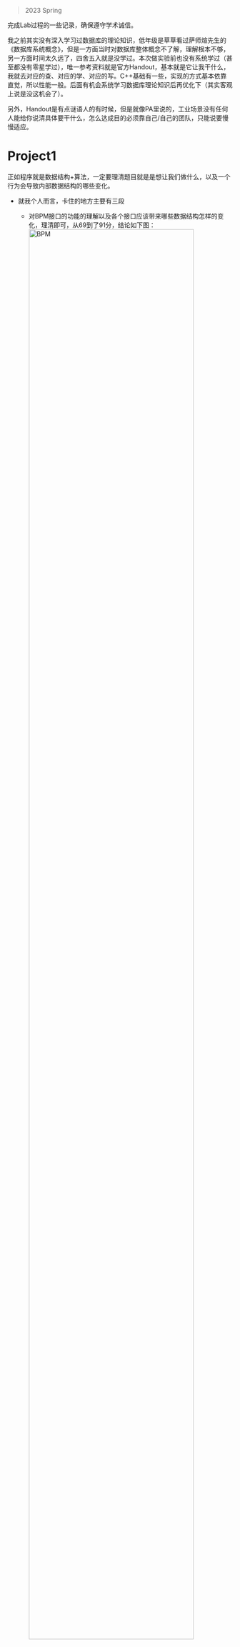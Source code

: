 >2023 Spring

完成Lab过程的一些记录，确保遵守学术诚信。

我之前其实没有深入学习过数据库的理论知识，低年级是草草看过萨师煊先生的《数据库系统概念》，但是一方面当时对数据库整体概念不了解，理解根本不够，另一方面时间太久远了，四舍五入就是没学过。本次做实验前也没有系统学过（甚至都没有零星学过），唯一参考资料就是官方Handout，基本就是它让我干什么，我就去对应的查、对应的学、对应的写。C++基础有一些，实现的方式基本依靠直觉，所以性能一般。后面有机会系统学习数据库理论知识后再优化下（其实客观上说是没这机会了）。

另外，Handout是有点谜语人的有时候，但是就像PA里说的，工业场景没有任何人能给你说清具体要干什么，怎么达成目的必须靠自己/自己的团队，只能说要慢慢适应。

# Project1

正如程序就是数据结构+算法，一定要理清题目就是是想让我们做什么，以及一个行为会导致内部数据结构的哪些变化。

+ 就我个人而言，卡住的地方主要有三段
	+ 对BPM接口的功能的理解以及各个接口应该带来哪些数据结构怎样的变化，理清即可，从69到了91分，结论如下图：
		<img alt="BPM" src="https://cdn.jsdelivr.net/gh/zweix123/CS-notes@master/resource/Database-System/bpm.jpg" width = "90%">

	+ 一个类似`unique_ptr`功能类的实现，说来惭愧，之前并没有实现过移动相关标准函数，有了一个乌龙，比如我在移动构造的开始也调用`Drop`了，因为里面有检测，所以这句应该没有发挥作用，但是这里本来就是为了构造`this`，不可能需要`Drop`，然后还有就是在移动拷贝需要check下不能自己移动向自己，我这里没有check，所以会出现pin count错误的问题，但是这玩意不应该在编译器就error的嘛？不知道线上的测试样例是什么样子的。

	+ 最后就是死锁，即`FetchPageWrite`/`FetchPageRead`不能使用函数锁，是先锁住拿到页实例指针，然后就释放BPM的锁，然后再获取页实例的latch，否则就会死锁，这个是看前辈的攻略才对的。比如这样的样例，比如一个线程持有一个page latch，另一个线程通过bpm去fetch同样的页，就在加页锁的时候等待了，而第一个也调用bpm的方法，就死锁了。其实纳入这个想法，我的实现应该还有锅，或者说有的锁可以省略，这些也添加到上面的图里了，但是代码还没有改，而且有锅的地方也通过了测试，可能和测试样例中BPM的用法有关，具体的改bug和调优后面再说了。

## What is BPM?

+ Reference：
	+ [腾讯云【MySQL系列】深入浅出Buffer Pool](https://cloud.tencent.com/developer/article/2114126)
	+ [PolarDB 数据库内核月报 2023/08 MySQL · 源码分析 · 庖丁解 InnoDB 之 Buffer Pool](http://mysql.taobao.org/monthly/2023/08/01/)
 
# Project2

主要是对B+Tree的实现，我个人算法实现依照教材《DataBase System Concepts 7th》，下面是对教材中相关内容的简单翻译和整理，个人建议一定要理清伪代码的逻辑，而且教材和Bustub的实现中结点格式是不一样的，一定要定量的理清里面的关系。我基本相当于一遍过的，因为这里卡了两小下一个是对教材中 $swap\_variables$ 的含义理解错了，另一个是写代码有一行代码复制粘贴了两份。

同时我的实现也很直觉简单，因为Bustub提供的上下文类Content就有树的Header Page Write Guard，这相当于一个可以锁住整个树的写锁了，相当于我直接用的一个大锁，什么螃蟹锁啥的都没有。

+ B Plus Tree首先是一种Balanced Tree
+ B Plus Tree有两种node类型
	+ noleaf node/internal node：
		+ 非root的internal node的child数量在 $\lceil \frac{n}{2} \rceil$ 和 $n$ 之间（闭区间）
		+ root的child数量在 $2$ 和 $n$ 之间
	+ leaf node：
		+ “child”数量在 $\lceil \frac{n - 1}{2} \rceil$ （相当于 $\lfloor \frac{n}{2} \rfloor$ ）和 $n - 1$ 之间（闭区间）
			>leaf node的child就是recored

	我理解这里的最小数量也并不神秘，只要保证一个刚刚好溢出的node被尽可能均分后两个页可能的最小值。

	上面的描述是符合Bustub中的B+Tree的，当然对应node的n使用对应node类型的max size，值得一提的是internal node中第一个invalid键和其对应的值作为的键值对也包含在size里。

+ 对于每个node（无论是internal还是leaf），设其max size为n，则其包含`n - 1`个key，`n`个pointer，如下：  
	<img alt="B+Tree Node Content" src="https://cdn.jsdelivr.net/gh/zweix123/CS-notes@master/resource/Database-System/B_Plus_Tree-node.png" width = "80%">

	+ 其中`K`严格单调递增（暂时不讨论相同Key）
	+ 在Internal node中
		+ pointer为childern node pointer
		+ 对于一个node pointer $P_{i}$ ，其指向的node的所有的key都满足，大于等于 $K_{i - 1}$，小于 $K_{i}$，即左闭右开区间。
	+ 在leaf node中
		+ 前`n -1`为正常的键值对，最后一个pointer不与任何键匹配（从图里发现），它指向的是其右边第一个叶子结点。

---

+ 联系：
	+ 我们知道了为什么internal node最多有n个child，而leaf node却最多有n - 1个“child”，这是因为即使是同样的n，并且确实使用同样的格式，但是leaf node的最后一个pointer有特殊的用法，所以不能用来指向child
	+ 上面的设计也是合理的，因为这`n - 1`个key和`n`个pointer在不同结点表达的语义不同
		+ internal node：将值域通过`n - 1`个key划分成`n`个左闭右开区间
		+ leaf node：前`n - 1`个`<pointer, key>`对形成键值对。

+ 实现：上面的定义和在Bustub的实现还是有挺大的Gap的
	+ internal：
		+ Bustub对键值对的存储使用`std::pair<KeyType, ValueType> array_[]`，至少我对其最直觉的想象是`key[0], pointer[0], key[1], pointer[1], key[2], ...`的序列，然后还要求`key[0]`是invalid的，所以序列变成`pointer[0], key[1], pointer[1], key[2], ..., key[size - 1], pointer[size - 1]`，但是我们发现教材上的序列相当于`pointer[1], key[1], pointer[2], ..., key[n - 1], pointer[n - 1], pointer[n]`，这里索引对不上（我指的是Bustub中是第一个pointer单独一组，然后后面的一key一pointer一组，而教材中是第一个pointer和第一个key一组），即两者虽然pointer和key的先后顺序一致，但是具体的对应关系不一致。我本来有一个trick的做法，但是Bustub给我提供了图形化相关的辅助函数，还必须按照上面的方式写。我这里是忽略这里的“成对”的关系，把握“分割”这个性质即可，对应的点也会注释在下面的伪代码中。
	+ leaf：
		+ Bustub使用的是索引从0开始到`size - 1`的`pair`线性表，而有特殊作用的pointer使用额外的数据成员表示，这也解释了为什么leaf的内容数量最多到`leaf_max_size - 1`，是从概念出发的。

## Queries

+ 单点查询key的recored：函数`find`，伪代码如下：
	```Pascal
	function find(v)
	// Assumes no duplicate keys, 
	// and returns pointer to the record with search key value v if such a record exists,
	// and null otherwise.
		// 这里没有讨论树为空
		Set C = root node
		while (C is not a leaf node) begin
			Let i = smallest number such that v <= C.K[i]
			if there is not such number i then begin  // 即v大于C中所有的键
				Let P_m = last non-null pointer in the node  // 因为最后的一个pointer表示的child node的key大于等于结点的最后把一个key
			// 上面可行还是根据最后一个P是独立的, 即没有对应的K(看图), 但是在Bustub就使用最后一个键值对的值
				Set C = P_m
			end
			else if (v == C.K[i]) then Set C = C.P[i + 1]  // 因为区间是左闭右开嘛, 所以如果和边界相等, 应该是右边的
			else Set C = C.P[i]  // v < C.K[i]
			// 上面两句在Bustuh中的实现应该是不同的
		end
		// C is a leaf node
		if for some i, K[i] == v
			then return P[i]
			else return null;  // No record with key value v exists
		end
	```

+ range queries区间查询：函数`findRange`，伪代码如下：
	```Pascal
	function findRange(lb, ub)  // Return all records with search key value V such that lb <= V <= ub(闭区间)
		Set resultSet = {};
		Set C = root node
		while (C is not a leaf node) begin
			Let i = smallest number such taht lb <= C.K[i]
			if there is no such number i then begin
				Let P_m = last non-null pointer in the node
				Set C = P_m
			end
			else if (lb == C.K[i]) then Set C = C.P[i + 1]
			else Set C = C.P[i]  // lb < C.K[i]
		end
		// 上面代码思路和单点查询一致, 值得一提的是区间内的recored是C的一部分
		// C (must) be leaf node
		Let i be the least value such that K[i] >= lb  // i是C中大于等于左区间点的第一个键的索引
		if there is no such i
			then Set i = 1 + number of keys in C;  // To force move to next leaf
			// 此时i为指向下一个叶子结点的P的索引
			// 主要key的数量是n - 1, 此时其number + 1就是索引n
		Set done = false;
		while (not done) begin
			Let n = number of keys in C.
			// 如果上面的force move执行了, 则下面的分支不会进入, 再次强调leaf node中key的数量是n - 1
			if (i <= n and C.K[i] <= ub) then begin
				Add C.P[i] to resultSet
				Set i = i + 1
			end
			else if (i <= n and C.K[i] > ub)
				then Set done = true;
			// 别忘了这里的n是key number, 而key number是教材中的n - 1，所以下面没问题
			else if (i > n and C.P[n + 1] is not null)
				then Set C = C.P[i + 1] and i = 1  // Move to next leaf
			else Set done = true;  // No more leaves to the right
		end
		return resultSet
	```

## Updates

对B Plus Tree的Updates可以be modeled as先删除再插入，所以只考虑插入和删除两个操作。而这两个操作涉及node的split和coalese/combine。

### Insert

```pascal
procedure insert(value K, pointer P)
// 在树种插入键值对<K, P>
// 注意这里P是一种抽象, 既可以是recored的pointer, 也可以是其他node的pointer, 这样的优势在下面会体现出来
	if (tree is empty) create an empty leaf node L, which is alse the root
	else Find the leaf node L that should contain key value K
	// 检测是否有重复键, 教材是假设输入没有重复
	if (L has less than n - 1 key values)  // leaf node最多有n - 1个键值对
		then insert_in_leaf(L, K, P)       // 位置充足, 直接插入
		else begin  // L has n - 1 key values already, split it
			Create (new leaf) node L_
			Copy L.P[1], ..., L.K[n - 1] to a block of memory T that can hold n pairs
			insert_in_leaf(T, K, P)

			Set L_.P[n] = L.P[n];
			Set L.P[n] = L_
			
			Erase L.P[1] through L.K[n - 1] from L
			Copy T.P[1] through T.K[std::ceil(n / 2)] from T into L starting at L.P[1]        // std::ceil(n / 2)个
			Copy T.P[std::ceil(n / 2) + 1] through T.K[n] from T into L_ starting at L_.P[1]  //。 std::floor(n / 2)个
			Let K_ be the smallest key in L_  // 左闭右开区间, 所以划分两个结点的应该是右节点的最小键
			insert_in_parent(L, K_, L_)
		end

// function insert_in_leaf caller must ensure L hava space to store <K, P>
procedure insert_in_leaf(node L, value K, pointer P)  // L: leaf node, K: key, P: recored pointer
	// 教材没有检测L为空, 其实也不需要, 因为如果没有键则会在下面的循环中没有结果, 看实现吧
	if (K < L.K[1])
		then insert P, K into L just before L.P[1]
		else begin
			Let K[i] be the highest value in L that is less than or equal to K
			Insert P, K into L just after L.K[i]
		end

procedure insert_in_parent(node N, value K_, node N_)
	// N和N_会成为两个兄弟, 其中N本来就在B+Tree上, N_是在格外的空间创建, 他们的边界是K_, 它是N_的最小值, 左闭右开!
	if (N is the root of the tree)
		then begin
			Create a new (internal) node R containing N, K_, N_
			// textbook:               p[1] = N, k[1] = K_, p[2] = N_
			// Bustub: k[0] = INVALUE, p[0] = N, k[1] = K_, p[1] = N_
			Make R the root of the tree
			return
		end
	Let P = parent(N)
	if (P has less than n pointers)
		then insert(K_, N_) in P just after N  // 这里不是递归调用上面的procedure insert, 而是表示一个动作, 且这个动作是无递归的
		else begin  // Split P
			Copy P to a block of memory T that can hold P and <K_, N_>
			Insert(K_, N_) into T just after N  // 同上, 表示动作而非调用
			Erase all entries from P; 
			Create node P_

			Copy T.P[1], ..., T.P[std::ceil((n + 1) / 2)] into P
			Let K__ = T.K[std::ceil((n + 1) / 2)]
			Copy T.P[std::ceil((n + 1) / 2) + 1], ..., T.P[n + 1] into P_

			// P size : std::ceil((n + 1) / 2) > std::ceil(n / 2)
			// P_ size: std::floor((n + 1) / 2) == std::ceil(n / 2)
			// 注意这里的K__的选择, 它选择的是P的中的key么?不是, 反而是P_中的键?为什么
			// P[1], K[1], P[2], K[2], ..., P[bound] | K[bound], P[bound + 1], ... P[n + 1]
			// 同时类似leaf split, 我们看一下教材和Bustub的差异
// textbook:       P[1], K[1], P[2], K[2], ..., K[bound - 1], P[bound]     | K[bound]          , P[bound + 1], ... P[n + 1]
// Bustub:   K[0], P[0], K[1], P[1], K[2], ..., K[buoud - 1], P[bound - 1] | K[bound] = INVALUE, P[bound], ...,    P[n]
// 这里Bustub反而好实现, 即copy 0 ~ bound - 1键值对即可
			// 在Bustub中的实现要注意上面的问题

			insert_in_parent(P, K__, P_)  // 递归向上
		end
```

### Delete

删除确实要比插入复杂些，因为如果一个结点的键值对个数不能半满，就需要和sibling兄弟coalesce合并，但是兄弟可能键值对比较多，两者键值对个数加起来又超过一个结点能容纳的量，就需要redistribute

```pascal
procedure delete(value K, pointer P)
	// 树是否空?
	find the leaf node L that contains (K, P)
	// 键值对是否在该叶子中?
	// Bustub中Remove方法的参数只有一个K, 所有我这里只检测值是否存在
	delete_entry(L, K, P)  // 叶子, 键, 值

procedure delete_entry(node N, value K, pointer P)
	// 参数分别是当前结点, 可以是internal也可以是leaf, 但是其实从一开始这个结点就是确定的(废话)
	// 参数P在下面的代码中只在找sibling时需要
	delete(K, P) from N  // 同上, 表示动作而非调用, 我们已经在Delete的入口检测该键值对是否存在了
	
	if (N is the root and N has only one remaining child)  // leaf和internal都可以是根, 但是只有internal可能有孩子
	then make the child of N the new root of the tree and delete N
	else if (N has too few value/pointer) then begin  // 数量低于下限, 注意internal是孩子, leaf是键值对个数, 而是还有一个特殊的种类, 根, 根的下限是二
	// 整个代码块只有两个分支
	// -> 有一个儿子的根
	// -> 不足
	// 对于leaf
	//   是根: 任意键值对个数
	//   不是根: 不能低于下限
	// 对于internal:
	//   是根: 只有1个孩子, 特判; 有两个及以上儿子, 符合根的下限
	//   不是根, 不能低于下限
		Let N_ be the previous or next child of parent(N)
		Let K_ be the value between pointers N and N_ in parent(N)
		if (entries in N and N_ can fit in a single node)
			then begin  // coalesce nodes
				if (N is a predecessor of N_) then swap_variables(N, N_)
				// 注意!, 这里可以看下教材, swap_variables是指交换N和N_的指针, 即下文中两者互换了, 而不是交换内容
				// 即期望: N_ N
				// 所有都移动到左边N_
				if (N is not a leaf) then append K_ and all pointers and value in N to N_
				else append all(K[i], P[i]) pairs in N to N_; set N_.P[n] = N.P[n]
				delete_entry(parent(N), K_, N);
				delete node N
			end
		else begin  // Redistribution: borrow an entry from N_
		// 进入该分支条件: 不足半满, 且相邻两个不能放在一个, 而自己是刚好不足半满, 兄弟一定超过半满, 而不能合在一起, 所以肯定多的给少的一个, 多的那个也是满足半满的
			if (N_ is a predecessor of N) then begin  // 左右意味着多少, 我觉得没法用一份代码表示
			// N_和N的结点类型应该相同, 只是下面以N的类型表示
			// 注意下面都是从N_从拿一个放N中, 而不是按方向放的, 方向的意义是间隔的位置
				if (N is a nonleaf node) then begin  // internal
					let m be such that N_.P[m] is the last pointer in N_
					remove(N_.K[m - 1], N_.P[m]) from N_
					// 这里的数值关系结合上面的图, 总之就是去掉左边的最后一个“边界”
					insert(N_.P[m], K_) as the first pointer and value in N, by shifting other pointers and value right
					replace K_ in parent(N) by N_.K[m - 1]
				// 注意上面, 还是由于internal的键值的对应关系, 删除最后一个键和值, 然后插入的就值和一个新键
				// 我们看这个新键来自Parent的N_和N的间隔K_, 而删除的是N_.K[m - 1], 可以保证N_.K[m - 1] < K_, 
				// 所有原本是N_.K[m - 1]在左儿子, 然后K_在parnet, 现在将K_换到右儿子, N_.K[m - 1]换到Parent, 合理
				// 这里推荐画画图, 也挺好用的
				end
				else begin
					let m be such that (N_.P[m], N_.K[m]) is the last pointer/value pair in N_
					remove (N_.P[m], N_.K[m]) from N_
					insert(N_.P[m], N_.K[m]) as the first pointer and value in N, by shifting other pointers and values rigth
					replace K_ in parent(N) by N_.K[m]
				// 键的转换关系同上
					// 我们看一下如果镜像时候是什么样, 仅仅把握左闭右开区间即可
				end
			end
			else ...symmetric to the then case...
		end
	end
	// 我们可以想象else还有什么情况, 比如叶子是根, 然后pair个数到1
```

## What is B+Tree

+ Reference：
	+ [MySQL · 引擎特性 · B+树并发控制机制的前世今生](http://mysql.taobao.org/monthly/2018/09/01/)

# Project3

<!-- ![bustub-project-structure](https://cdn.jsdelivr.net/gh/zweix123/CS-notes@master/resource/Database-System/bustub-project-structure.svg) -->

+ 关键点一：火山模型，即查询解析层究竟在干什么事情，实际上15445几乎完成了这一层的所有需要代码，要理解就顺这代码看即可（gdb出现bug了，我就静态的看然后一步步打日志的）。因为我之前实现过一个解释器，对这部分相对来说理解的比较顺畅。那么如何理解BusTub的火山模型呢？在解释器中，可以编译到AST然后直接在AST上执行即可，火山模型和这个非常非常的像。即树中的每个结点都有以及基类（或者接口），有必须实现的公共的API，然后父节点调用子节点的API，结点之前也以某种数据类（基类）为载体传递信息。那么15445的火山模型中每个结点的公共接口就是`Init`和`Next`，然后父子结点之间通过`Next`传递`Tuple`。对于这些抽象出来的类，有一个CSDN的文章捋的比较清楚，但我找不到了。
+ 关键点二：关键API，比如这里的索引相关的API，不看前辈攻略肯定是不知道的。

这里再推荐两个前辈对BusTub的架构分析，[十一](https://blog.eleven.wiki/posts/cmu15-445-project3-query-execution/)和[码呆茶](https://zhuanlan.zhihu.com/p/629349099)，可以把这理解为项目手册
>为手册不全的开源项目贡献代码可是很痛苦的。

那么搞懂项目架构之后就按着直觉写就行了，而且这次本地和线上的测试样例还是一样的，无形之中降低了难度。

我也终于知道为啥ddb要考哈希表了，在最开始是问我会不会HashJoin，我说没写到这呢，然后让我写哈希表。可恶，原来是HashJoin的实现需要手写哈希表。BusTub提供的对`Value`的哈希函数是会出现冲突的，比如`INTEGER`的9和8200，所以使用的哈希表必须支持哈希冲突，`std::unordered_map`不行，所以这里需要手写，可能也正是因为面试考过了，我这里实现的挺顺畅。也许面试前这里做到了可能面试能过？毁灭吧赶紧的（最近攻击性见涨）
>UPDATE：标准库可以，有群友在聚合函数中15445提供的代码中有找到可借鉴的代码。

# Project4

## Task1

相关代码中15445提供了Note，下面是翻译和总结

+ 约定一个缩写：`导致TA(Abort Reason)`表示`导致set the TransactionState as ABORTED and throw a TransactionAbortException(${Abort Reason})`

### 隔离级别

|                  | Dirty Read | Unrepeatable Read | Phantom |
| ---------------- | ---------- | ----------------- | ------- |
| serializable     | No         | No                | No      |
| repeatable read  | No         | No                | Maybe   |
| read committed   | No         | Maybe             | Maybe   |
| read uncommitted | Maybe      | Maybe             | Maybe   |

回来补课了，对不同隔离级别会出现什么问题的理解，很影响Task3的实现。

+ 三个问题具体指的是什么？
	+ 脏读：一个事务读到另一个未提交事务的数据，此时未提交事务可能回滚，继而前一个事务导致读到不正确的数据

	群友给出了合适的解释。

	+ nonrepeatable read：A transaction re-reads data it has previously read and finds that data has been modified by another transaction (that committed since the initial read).
	+ phantom read：A transaction re-executes a query returning a set of rows that satisfy a search condition and finds that the set of rows satisfying the condition has changed due to another recently-committed transaction

	不可重复读适用于同一个Row，幻读适用于一个谓词，还得是U姐姐。

### 锁模式

+ shared
+ exclusive

以上两者即general的读写锁，即读和读不互斥，读和写互斥，写和写互斥。

+ intention_shared
+ intention_exclusive
+ shared_intention_exclusive 

以上三者的核心在于intention意向，
即表示事务希望获取对应的锁，其中第三个表示即有可能放共享锁也有可能放排他锁。

+ 锁模式的兼容：
	>算是一个小坑点吧，15445的Note没有提到这个问题，教材《Database System Concepts, 7th》中的第18章第3小节（我这里是884页末尾）有对应的表，放在下面。

	<img alt="锁模式的兼容" src="https://cdn.jsdelivr.net/gh/zweix123/CS-notes@master/resource/Database-System/compatibility matrix.png" width = "90%">

### Lock Note

+ 一般行为：对于两个`Lock()`方法
  + 是block的，它们应该等待直到lock is granted
  + 如果成功则return true，如果等待过程中事务aborted了，则return false

+ 资源：即表或者行
  + 对于每个资源都有一个队列，请求这个资源的事务被FIFO的赋予锁
  + 如果有多个compatible的锁请求，只要符合FIFO，就可以一起被给

当锁行时，比如确保这个事务有appropriate的对于这个行所在的表的锁，否则导致TA(TABLE_LOCK_NOT_PRESENT)

关于这里的appropriate，我按照下面的理解写的，这里没有找到比较官方的资料
+ S，需要S，IS或SIX
+ X，需要X，IX或SIX
+ IS，IX，SIX，我认为对行使用这样的锁模式是不对的。


+ 对于`LockTable()`和`LockRow()`，支持的锁模式是不同的
  + `LockTable()`支持所有的锁模式
  + `LockRow()`不支持意向锁，尝试会导致TA(ATTEMPTED_INTENTION_LOCK_ON_ROW)

+ 隔离级别和事务阶段对锁的限制：对于某个隔离级别，一个事务可以尝试的锁必须`required`且`allowed`
  
  |                  | require                                | growing allow                          | shrinking allow          |
  | ---------------- | -------------------------------------- | -------------------------------------- | ------------------------ |
  | repeatable read  | all                                    | all                                    | none(LOCK_ON_SHRINKING)  |
  | read committed   | all                                    | all                                    | IS, S(LOCK_ON_SHRINKING) |
  | read uncommitted | IX, X(LOCK_SHARED_ON_READ_UNCOMMITTED) | X, IX(LOCK_SHARED_ON_READ_UNCOMMITTED) | null(LOCK_ON_SHRINKING)  |

  单元格中即为require或者allow的锁模式，包括中的内容则是违反导致的TA

  + 关于读未提交，共享锁相关的锁模式是不允许的，且**优先级最高**，即在shrinking阶段使用S相关锁是导致TA(LOCK_SHARED_ON_READ_UNCOMMITTED)而不是导致TA(LOCK_ON_SHRINKING)

+ 锁升级，如果对资源调用、`Lock()`时调用的事务已经持有这个资源的某种锁时的行为。
  + 如果锁模式一样，则直接return true
  + 如果锁模式不一样，考虑升级
    1. 检查升级条件：
		+ 有这么个锁
		+ 锁模式不一样
		+ 对应的资源没有其他事务在升级锁
		+ 锁模式转换是合法的。
    2. Drop当前锁
    3. 等待新锁
  
  事务的锁升级这件事是优先于事务的锁请求的

  允许的转换：

  ```
  IS  -> [S, X, IX, SIX]
  S   -> [X, SIX]
  IX  -> [X, SIX]
  SIX -> [X]
  ```

  对其他任何的升级都会导致TA(INCOMPATIBLE_UPGRADE)

  + 对于每个资源，只允许对它的一个事务进行锁升级，否则导致TA(UPGRADE_CONFLICT)

### Unlock Note

+ 首先，你`Unlock()`得确定这个事务持有这个资源的锁，否则导致TA(ATTEMPTED_UNLOCK_BUT_NO_LOCK_HELD)
+ 其次，当你释放一个对表的锁时，得保证这个事务没有对这个表的行的锁，否则导致TA(TABLE_UNLOCKED_BEFORE_UNLOCKING_ROWS)
+ 最后，释放一个资源的锁，(还记得每个资源有个锁请求队列么？)则将这个资源给到它的下一个锁请求（这个在实现上是condition variable的notice all）

+ 事务状态变化：解锁会导致事务状态(根据隔离级别)做appropriately地变化
  >只有对S或者X的解锁会导致事务状态变化

  |                  | S          | X         |
  | ---------------- | ---------- | --------- |
  | repeatable read  | shrinking  | shrinking |
  | read committed   | not affect | shrinking |
  | read uncommitted | UB         | shrinking |

  + 上面的read uncommited的S的unlock是ub是因为这个隔离级别根本不允许上共享锁

### Summary

+ 具体算法我是按照十一大佬的[攻略](https://blog.eleven.wiki/posts/cmu15-445-project4-concurrency-control/)
	+ 我的差别在，请求队列中的锁请求的分布，我的队列保证某个前缀（可以是空）全是拿到锁的，剩余部分（一个后缀（可能为空））全是没拿到锁的。然后这个姿态天然决定了优先级，所以对需要升级锁放在未给锁的前面。
+ 个人建议；在实现时最好考虑要保证可以对事务状态是Commit和Abort的鲁棒性，且由于T2的测试代码不会测试代码，在T3也要对这部分代码保持怀疑。

## Task2

吐槽一个小点吧，我个人认为诸如`AddEdge`和`RemoveEdge`的这些方法应该设置成私有的，因为他们是服务于后台程序的嘛，但是15445为了测试建图部分，将这部分设置成公有的。这个无形中就对在图上搜索顺序有了要求，比如找环的遍历方式要求从最小的tid开始，实际上这个应该不关键（也许吧，毕竟最小说明被卡的时间最久，所以确实需要优先处理）（但是话又说回来，先从最早的开始也不一定能搜索到最老的导致环的结点吧？）想不清想不清，让我怎么实现我怎么实现吧。

## Task3

下面是Handout中Note的翻译已经结合别人攻略和自己理解的注解

+ Ref攻略
	+ [呆码茶](https://zhuanlan.zhihu.com/p/630725626)（2023 spring）
	+ [十一](https://zhuanlan.zhihu.com/p/592700870)（2022 fall）
	+ [xiao](https://zhuanlan.zhihu.com/p/600001968)（2022），有更多样例。

一个事务可能执行多个查询，即一个事务中，一个tuple可能被不同查询多次访问

+ 如果上锁或者解锁失败，事务中止
+ 如果事务中止，则需要撤销之前的写入操作，为每个事务维护一个write set，由TransactionManager的`Abort()`使用
	+ 关于这里的write set，我们看类`Transaction`中有数据成员`table_write_set_`和`index_write_set_`，以及相关的方法`GetWriteSet`和`AppendTableWriteRecore`，我们`ag`一下发现这些都是都没有被用过，然后这些东西维护的是这样一个信息类`TableWriteRecore`，其中包含Table ID, Record ID, Table Heap Pointer, 我们有理由相信这就是15445给我们提供的作为write set的基础设施。
+ 如果算子未能获取锁，则抛出`ExecutionException`异常。

+ 不同隔离级别的处理：  
	P3涉及的三个算子中，Seq Scan只涉及读，Insert和Delete只涉及写

	+ 读：
		+ repeatable_read：事务应该为所有读操作获取并持有S锁util it commit or abort
		+ read_commited：事务应该为所有读操作获取S锁，然后立刻释放它们
		+ read_uncommited：事务不需要为读操作获取任何S锁

	+ 写：
		+ 任何隔离级别的所有写操作都必须持有X锁util it commit or abort

+ SeqScan算子

	对表加IS锁，对行加S锁。  
	
	如果算子中不存在谓词则直接给表上S锁，避免一个个给行上锁（我这里不涉及）

	+ `Init`：
		+ take a table lock.（按照隔离级别） 
		+ 通过`MakeEagerIterator`获取迭代器（而不是P3中的`MakeIterator`）
			>handout说是P3使用是为了解决Halloween problem的问题，我理解就是这个问题在P4中由我们负责（通过事务）
	+ `Next`：
		1. Get the current position of the table iterator. 我理解这里指的是迭代器的自加
		2. 根据隔离级别为相应的tuple上锁，迭代器可以`GetRid()`
			+ 如果executor context的`IsDelete()`是真，则这里应该是`X`锁
		3. 拿到tuple（我理解是迭代器的GetTuple），检测tuple meta，如果有filter pushdown to scan（我这里不涉及）
		4. 如果这个tuple不应该被这个事务read，force 对行解锁，否则则是按照隔离级别解锁。  
			+ 这里我理解，就是对于tuple这个资源，在上面第二部进行了加锁，在第三部进行了读取，那么完事之后就应该进行解锁。
			+ 那么什么时候不应该读呢？一个是上面说的`IsDelete`，还有就是是否通过谓词（我这里不涉及）  
				假设：我使用的tuple meta中的is_deleted检测是否可读（当然第二步的补充还是使用`IsDelete`）

以下两个算子在Init上锁指的是IX锁，在Next对行上X锁。

+ Insert算子
	+ `Init`：take a table lock
	+ `Next`：
		+ 将LM和事务通过`InsertTuple`给到表堆（这个方法是重载的，这里指的是`auto InsertTuple(const TupleMeta &meta, const &tuple, LockManager *lock_mgr = nullptr, Transaction *txn = nullptr, table_oid_t oid = 0) -> std::optional<RID>;`）
		+ 维护write set

+ Delete算子：
	+ `Init`：如果已经按照上面实现的SeqScan算子（涉及`IsDelete`），则不需要上任何锁
	+ `Next`：维护write set

+ Transaction Manager：
	+ `Commit`：仅仅是释放事务相关锁
	+ `Abort`：根据write set去revert这个事务的所有changes


### Summary

